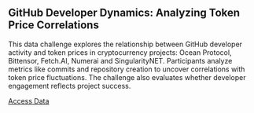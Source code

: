 ## GitHub Developer Dynamics: Analyzing Token Price Correlations

This data challenge explores the relationship between GitHub developer activity and token prices in cryptocurrency projects: Ocean Protocol, Bittensor, Fetch.AI, Numerai and SingularityNET. Participants analyze metrics like commits and repository creation to uncover correlations with token price fluctuations. The challenge also evaluates whether developer engagement reflects project success.

[Access Data](https://v2.akord.com/public/vaults/active/879424b1-1af9-4c16-bc97-dfe627695275/gallery#b9a0db23-cd14-4a84-9f32-4de031510db4)
